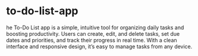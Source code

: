 # to-do-list-app
he To-Do List app is a simple, intuitive tool for organizing daily tasks and boosting productivity. Users can create, edit, and delete tasks, set due dates and priorities, and track their progress in real time. With a clean interface and responsive design, it’s easy to manage tasks from any device.
